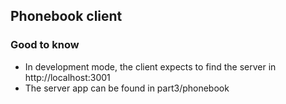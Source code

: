 ## Phonebook client

### Good to know

- In development mode, the client expects to find the server in http://localhost:3001
- The server app can be found in part3/phonebook
